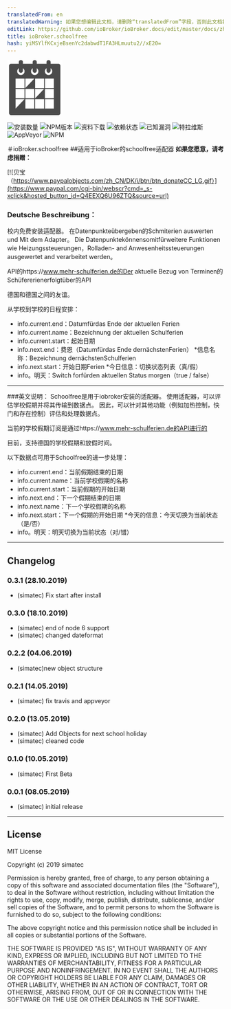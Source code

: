 ```yaml
---
translatedFrom: en
translatedWarning: 如果您想编辑此文档，请删除“translatedFrom”字段，否则此文档将再次自动翻译
editLink: https://github.com/ioBroker/ioBroker.docs/edit/master/docs/zh-cn/adapterref/iobroker.schoolfree/README.md
title: ioBroker.schoolfree
hash: yiMSYlfKCxjeBsenYc2dabwdT1FA3HLmuutu2//xE20=
---
```

![商标](../../../en/adapterref/iobroker.schoolfree/admin/schoolfree.png)

![安装数量](http://iobroker.live/badges/schoolfree-stable.svg)
![NPM版本](http://img.shields.io/npm/v/iobroker.schoolfree.svg)
![资料下载](https://img.shields.io/npm/dm/iobroker.schoolfree.svg)
![依赖状态](https://img.shields.io/david/simatec/iobroker.schoolfree.svg)
![已知漏洞](https://snyk.io/test/github/simatec/ioBroker.schoolfree/badge.svg)
![特拉维斯](http://img.shields.io/travis/simatec/ioBroker.schoolfree/master.svg)
![AppVeyor](https://ci.appveyor.com/api/projects/status/github/simatec/ioBroker.schoolfree?branch=master&svg=true)
![NPM](https://nodei.co/npm/iobroker.schoolfree.png?downloads=true)

＃ioBroker.schoolfree
##适用于ioBroker的schoolfree适配器
**如果您愿意，请考虑捐赠：**

[![贝宝（https://www.paypalobjects.com/zh_CN/DK/i/btn/btn_donateCC_LG.gif）](https://www.paypal.com/cgi-bin/webscr?cmd=_s-xclick&hosted_button_id=Q4EEXQ6U96ZTQ&source=url)

### Deutsche Beschreibung：
校内免费安装适配器。
在Datenpunkteübergeben的Schmiterien auswerten und Mit dem Adapter。
Die Datenpunktekönnensomitfürweitere Funktionen wie Heizungssteuerungen，Rolladen- and Anwesenheitssteuerungen ausgewertet and verarbeitet werden。

API的https://www.mehr-schulferien.de的Der aktuelle Bezug von Terminen的Schüfererienerfolgtüber的API

德国和德国之间的友谊。

从学校到学校的日程安排：

* info.current.end：Datumfürdas Ende der aktuellen Ferien
* info.current.name：Bezeichnung der aktuellen Schulferien
* info.current.start：起始日期
* info.next.end：费恩（Datumfürdas Ende dernächstenFerien）
*信息名称：Bezeichnung dernächstenSchulferien
* info.next.start：开始日期Ferien
*今日信息：切换状态列表（真/假）
* info。明天：Switch forfürden aktuellen Status morgen（true / false）

*************************************************************************************************************************************

###英文说明：
Schoolfree是用于iobroker安装的适配器。
使用适配器，可以评估学校假期并将其传输到数据点。
因此，可以针对其他功能（例如加热控制，快门和存在控制）评估和处理数据点。

当前的学校假期订阅是通过https://www.mehr-schulferien.de的API进行的

目前，支持德国的学校假期和放假时间。

以下数据点可用于Schoolfree的进一步处理：

* info.current.end：当前假期结束的日期
* info.current.name：当前学校假期的名称
* info.current.start：当前假期的开始日期
* info.next.end：下一个假期结束的日期
* info.next.name：下一个学校假期的名称
* info.next.start：下一个假期的开始日期
*今天的信息：今天切换为当前状态（是/否）
* info。明天：明天切换为当前状态（对/错）

*************************************************************************************************************************************

## Changelog

### 0.3.1 (28.10.2019)
* (simatec) Fix start after install

### 0.3.0 (18.10.2019)
* (simatec) end of node 6 support
* (simatec) changed dateformat

### 0.2.2 (04.06.2019)
* (simatec)new object structure

### 0.2.1 (14.05.2019)
* (simatec) fix travis and appveyor

### 0.2.0 (13.05.2019)
* (simatec) Add Objects for next school holiday
* (simatec) cleaned code

### 0.1.0 (10.05.2019)
* (simatec) First Beta

### 0.0.1 (08.05.2019)
* (simatec) initial release

*************************************************************************************************************************************

## License
MIT License

Copyright (c) 2019 simatec

Permission is hereby granted, free of charge, to any person obtaining a copy
of this software and associated documentation files (the "Software"), to deal
in the Software without restriction, including without limitation the rights
to use, copy, modify, merge, publish, distribute, sublicense, and/or sell
copies of the Software, and to permit persons to whom the Software is
furnished to do so, subject to the following conditions:

The above copyright notice and this permission notice shall be included in all
copies or substantial portions of the Software.

THE SOFTWARE IS PROVIDED "AS IS", WITHOUT WARRANTY OF ANY KIND, EXPRESS OR
IMPLIED, INCLUDING BUT NOT LIMITED TO THE WARRANTIES OF MERCHANTABILITY,
FITNESS FOR A PARTICULAR PURPOSE AND NONINFRINGEMENT. IN NO EVENT SHALL THE
AUTHORS OR COPYRIGHT HOLDERS BE LIABLE FOR ANY CLAIM, DAMAGES OR OTHER
LIABILITY, WHETHER IN AN ACTION OF CONTRACT, TORT OR OTHERWISE, ARISING FROM,
OUT OF OR IN CONNECTION WITH THE SOFTWARE OR THE USE OR OTHER DEALINGS IN THE
SOFTWARE.
